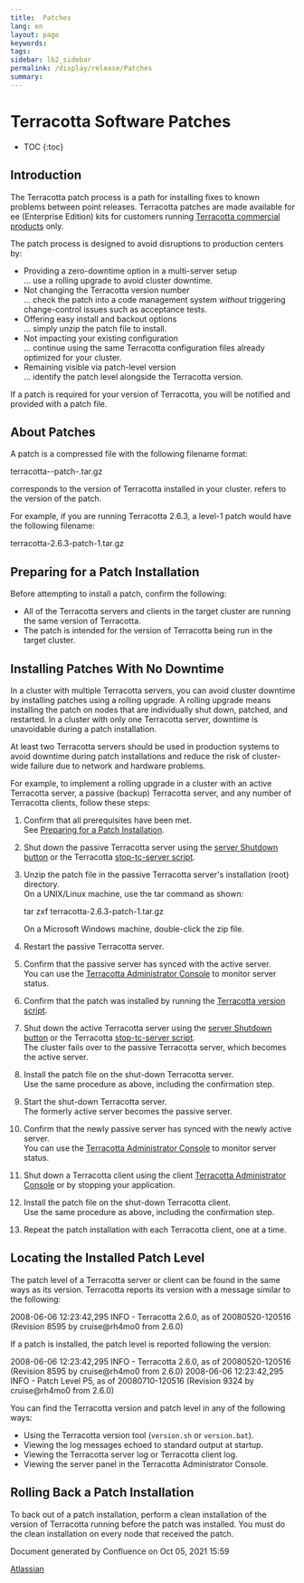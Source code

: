 ```yaml
---
title:  Patches  
lang: en
layout: page
keywords:
tags:
sidebar: lb2_sidebar
permalink: /display/release/Patches
summary:
---
```


Terracotta Software Patches
===========================

* TOC
{:toc}

Introduction
------------

The Terracotta patch process is a path for installing fixes to known problems between point releases. Terracotta patches are made available for ee (Enterprise Edition) kits for customers running [Terracotta commercial products](http://www.terracotta.org/products) only.

The patch process is designed to avoid disruptions to production centers by:

*   Providing a zero-downtime option in a multi-server setup  
    ... use a rolling upgrade to avoid cluster downtime.
*   Not changing the Terracotta version number  
    ... check the patch into a code management system _without_ triggering change-control issues such as acceptance tests.
*   Offering easy install and backout options  
    ... simply unzip the patch file to install.
*   Not impacting your existing configuration  
    ... continue using the same Terracotta configuration files already optimized for your cluster.
*   Remaining visible via patch-level version  
    ... identify the patch level alongside the Terracotta version.

If a patch is required for your version of Terracotta, you will be notified and provided with a patch file.

About Patches
-------------

A patch is a compressed file with the following filename format:

terracotta-<tc-version>-patch-<patch-level>.tar.gz 

<tc-version> corresponds to the version of Terracotta installed in your cluster. <patch-level> refers to the version of the patch.

For example, if you are running Terracotta 2.6.3, a level-1 patch would have the following filename:

terracotta-2.6.3-patch-1.tar.gz

Preparing for a Patch Installation
----------------------------------

Before attempting to install a patch, confirm the following:

*   All of the Terracotta servers and clients in the target cluster are running the same version of Terracotta.
*   The patch is intended for the version of Terracotta being run in the target cluster.

Installing Patches With No Downtime
-----------------------------------

In a cluster with multiple Terracotta servers, you can avoid cluster downtime by installing patches using a rolling upgrade. A rolling upgrade means installing the patch on nodes that are individually shut down, patched, and restarted. In a cluster with only one Terracotta server, downtime is unavoidable during a patch installation.

At least two Terracotta servers should be used in production systems to avoid downtime during patch installations and reduce the risk of cluster-wide failure due to network and hardware problems.

For example, to implement a rolling upgrade in a cluster with an active Terracotta server, a passive (backup) Terracotta server, and any number of Terracotta clients, follow these steps:

1.  Confirm that all prerequisites have been met.  
    See [Preparing for a Patch Installation](#Patches-prepare).
2.  Shut down the passive Terracotta server using the [server Shutdown button](http://www.terracotta.org/documentation/dev-console) or the Terracotta [stop-tc-server script](http://www.terracotta.org/documentation/tools-catalog).
3.  Unzip the patch file in the passive Terracotta server's installation (root) directory.  
    On a UNIX/Linux machine, use the tar command as shown:
    
    tar zxf terracotta-2.6.3-patch-1.tar.gz
    
    On a Microsoft Windows machine, double-click the zip file.
4.  Restart the passive Terracotta server.
5.  Confirm that the passive server has synced with the active server.  
    You can use the [Terracotta Administrator Console](http://www.terracotta.org/documentation/dev-console) to monitor server status.
6.  Confirm that the patch was installed by running the [Terracotta version script](http://www.terracotta.org/documentation/tools-catalog).
7.  Shut down the active Terracotta server using the [server Shutdown button](http://www.terracotta.org/documentation/dev-console) or the Terracotta [stop-tc-server script](http://www.terracotta.org/documentation/tools-catalog).  
    The cluster fails over to the passive Terracotta server, which becomes the active server.
8.  Install the patch file on the shut-down Terracotta server.  
    Use the same procedure as above, including the confirmation step.
9.  Start the shut-down Terracotta server.  
    The formerly active server becomes the passive server.
10.  Confirm that the newly passive server has synced with the newly active server.  
    You can use the [Terracotta Administrator Console](http://www.terracotta.org/documentation/dev-console) to monitor server status.
11.  Shut down a Terracotta client using the client [Terracotta Administrator Console](http://www.terracotta.org/documentation/dev-console) or by stopping your application.
12.  Install the patch file on the shut-down Terracotta client.  
    Use the same procedure as above, including the confirmation step.
13.  Repeat the patch installation with each Terracotta client, one at a time.

Locating the Installed Patch Level
----------------------------------

The patch level of a Terracotta server or client can be found in the same ways as its version. Terracotta reports its version with a message similar to the following:

2008-06-06 12:23:42,295 INFO - Terracotta 2.6.0, as of 20080520-120516 (Revision 8595 by cruise@rh4mo0 from 2.6.0)

If a patch is installed, the patch level is reported following the version:

2008-06-06 12:23:42,295 INFO - Terracotta 2.6.0, as of 20080520-120516 (Revision 8595 by cruise@rh4mo0 from 2.6.0)
2008-06-06 12:23:42,295 INFO - Patch Level P5, as of 20080710-120516 (Revision 9324 by cruise@rh4mo0 from 2.6.0)

You can find the Terracotta version and patch level in any of the following ways:

*   Using the Terracotta version tool (`version.sh` or `version.bat`).
*   Viewing the log messages echoed to standard output at startup.
*   Viewing the Terracotta server log or Terracotta client log.
*   Viewing the server panel in the Terracotta Administrator Console.

Rolling Back a Patch Installation
---------------------------------

To back out of a patch installation, perform a clean installation of the version of Terracotta running before the patch was installed. You must do the clean installation on every node that received the patch.

Document generated by Confluence on Oct 05, 2021 15:59

[Atlassian](http://www.atlassian.com/)

